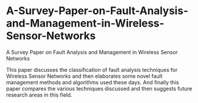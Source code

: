 # A-Survey-Paper-on-Fault-Analysis-and-Management-in-Wireless-Sensor-Networks
A Survey Paper on Fault Analysis and Management in Wireless Sensor Networks

This paper discusses the classification of fault analysis techniques for Wireless Sensor Networks 
and then elaborates some novel fault management methods and algorithms used these days.
And finally this paper compares the various techniques discussed and then suggests future research areas in this field.